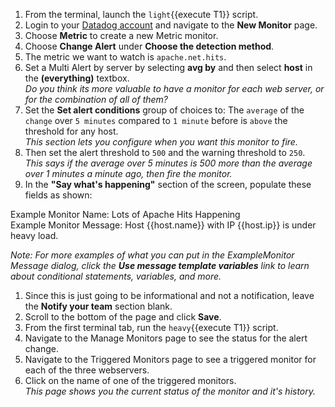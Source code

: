 1.  From the terminal, launch the `light`{{execute T1}} script.
2.  Login to your <a href="https://app.datadoghq.com" target="_datadog">Datadog account</a> and navigate to the **New Monitor** page.
3.  Choose **Metric** to create a new Metric monitor.
4.  Choose **Change Alert** under **Choose the detection method**.
5.  The metric we want to watch is `apache.net.hits`.
6.  Set a Multi Alert by server by selecting **avg by** and then select **host** in the **(everything)** textbox.<br>
    _Do you think its more valuable to have a monitor for each web server, or for the combination of all of them?_
7.  Set the **Set alert conditions** group of choices to: The `average` of the `change` over `5 minutes` compared to `1 minute` before is `above` the threshold for any host.<br>
    _This section lets you configure when you want this monitor to fire._
8.  Then set the alert threshold to `500` and the warning threshold to `250`. <br>
    _This says if the average over 5 minutes is 500 more than the average over 1 minutes a minute ago, then fire the monitor._
9.  In the **"Say what's happening"** section of the screen, populate these fields as shown:<br>

Example Monitor Name: Lots of Apache Hits Happening<br>
Example Monitor Message: Host {{host.name}} with IP {{host.ip}} is under heavy load.

_Note: For more examples of what you can put in the ExampleMonitor Message dialog, click the **Use message template variables** link to learn about conditional statements, variables, and more._

1.  Since this is just going to be informational and not a notification, leave the **Notify your team** section blank.
1.  Scroll to the bottom of the page and click **Save**.
1.  From the first terminal tab, run the `heavy`{{execute T1}} script.
1.  Navigate to the Manage Monitors page to see the status for the alert change.
1.  Navigate to the Triggered Monitors page to see a triggered monitor for each of the three webservers.
1.  Click on the name of one of the triggered monitors. <br>
    _This page shows you the current status of the monitor and it's history._

